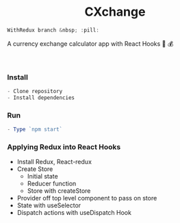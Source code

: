 

<h1 align="center">CXchange</h1> 

```js
WithRedux branch &nbsp; :pill:
```

A currency exchange calculator app with React Hooks 🤑  💰


<br />

<h3>Install</h3>

```js
- Clone repository
- Install dependencies
```


<h3>Run</h3>

```js
- Type `npm start`
```

<h3>Applying Redux into React Hooks</h3>

- Install Redux, React-redux
- Create Store
  - Initial state
  - Reducer function
  - Store with createStore
- Provider off top level component to pass on store
- State with useSelector
- Dispatch actions with useDispatch Hook